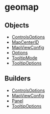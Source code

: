 # geomap

## Objects

 * <span class="badge object-type-class"></span> [ControlsOptions](./object-ControlsOptions.md)
 * <span class="badge object-type-enum"></span> [MapCenterID](./object-MapCenterID.md)
 * <span class="badge object-type-class"></span> [MapViewConfig](./object-MapViewConfig.md)
 * <span class="badge object-type-class"></span> [Options](./object-Options.md)
 * <span class="badge object-type-enum"></span> [TooltipMode](./object-TooltipMode.md)
 * <span class="badge object-type-class"></span> [TooltipOptions](./object-TooltipOptions.md)
## Builders

 * <span class="badge builder"></span> [ControlsOptions](./builder-ControlsOptions.md)
 * <span class="badge builder"></span> [MapViewConfig](./builder-MapViewConfig.md)
 * <span class="badge builder"></span> [Panel](./builder-Panel.md)
 * <span class="badge builder"></span> [TooltipOptions](./builder-TooltipOptions.md)

